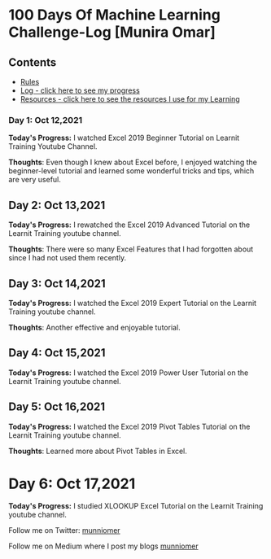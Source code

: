 # 100 Days Of Machine Learning Challenge-Log [Munira Omar]

## Contents

* [Rules](rules.md)
* [Log - click here to see my progress](log.md)
* [Resources - click here to see the resources I use for my Learning](resources.md)

### Day 1: Oct 12,2021
**Today's Progress:** I watched Excel 2019 Beginner Tutorial on Learnit Training Youtube Channel.

**Thoughts**: Even though I knew about Excel before, I enjoyed watching the beginner-level tutorial and learned some wonderful tricks and tips, which are very useful.

## Day 2: Oct 13,2021
**Today's Progress:** I rewatched the Excel 2019 Advanced Tutorial on the Learnit Training youtube channel. 

**Thoughts**: There were so many Excel Features that I had forgotten about since I had not used them recently.

## Day 3: Oct 14,2021
**Today's Progress:** I watched the Excel 2019 Expert Tutorial on the Learnit Training youtube channel. 

**Thoughts**: Another effective and enjoyable tutorial.

## Day 4: Oct 15,2021
**Today's Progress:** I watched the Excel 2019 Power User Tutorial on the Learnit Training youtube channel. 

## Day 5: Oct 16,2021
**Today's Progress:** I watched the Excel 2019 Pivot Tables Tutorial on the Learnit Training youtube channel. 

**Thoughts**: Learned more about Pivot Tables in Excel.

# Day 6: Oct 17,2021
**Today's Progress:** I studied XLOOKUP Excel Tutorial on the Learnit Training youtube channel.

Follow me on Twitter: [munniomer](https://twitter.com/munniomer)

Follow me on Medium where I post my blogs [munniomer](https://medium.com/@munniomer)

